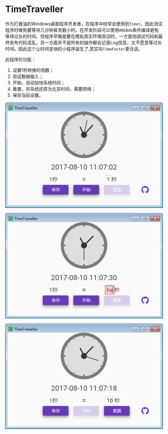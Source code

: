 # TimeTraveller

作为打酱油的Windows桌面程序开发者，在程序中经常会使用到`Timer`。因此测试程序时难免要等待几分钟甚至数小时。在开发阶段可以使用`#DEBUG`条件编译避免等待过长的时间。但程序早晚是要在模拟真实环境测试的，一方面怕调试代码和最终发布代码混乱，另一方面并不是所有的操作都会记录Log信息，又不愿意等过长时间。因此这个让时间变快的小程序诞生了,其实叫`TimeFaster`更合适。

此程序的功能：

1. 设置1秒转换的倍数；
2. 验证数据输入；
3. 开始，自动加快系统时间；
4. 重置，将系统还原为北京时间，需要网络；
5. 保存当前设置。

![](./Screenshot/TIM截图20170810110704.png)

![](./Screenshot/TIM截图20170810110735.png)

![](./Screenshot/TIM截图20170810110748.png)